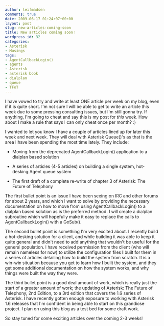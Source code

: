 ```yaml
---
author: leifmadsen
comments: true
date: 2009-06-17 01:24:07+00:00
layout: post
slug: new-articles-coming-soon
title: New articles coming soon!
wordpress_id: 32
categories:
- Asterisk
- Musings
tags:
- AgentCallbackLogin()
- agents
- Asterisk
- asterisk book
- dialplan
- queue
- TFoT
---
```


I have vowed to try and write at least ONE article per week on my blog, even if it is quite short. I'm not sure I will be able to get to write an article this week due to some pressing consulting issues, but I'm still gonna try. If anything, I'm going to cheat and say this is my post for *this* week. How about I make a rule that says I can only cheat once per month? :)

I wanted to let you know I have a couple of articles lined up for later this week and next week. They will deal with Asterisk Queue()'s as that is the area I have been spending the most time lately. They include:




	
  * Moving from the deprecated AgentCallbackLogin() application to a dialplan based solution

	
  * A series of articles (4-5 articles) on building a single system, hot-desking Agent queue system

	
  * The first draft of a complete re-write of chapter 3 of Asterisk: The Future of Telephony



The first bullet point is an issue I have been seeing on IRC and other forums for about 2 years, and which I want to solve by providing the necessary documentation on how to move from using AgentCallbackLogin() to a dialplan based solution as is the preferred method. I will create a dialplan subroutine which will hopefully make it easy to replace the calls to AgentCallbackLogin() with a GoSub().

The second bullet point is something I'm very excited about. I recently build a hot-desking solution for a client, and while building it was able to keep it quite general and didn't need to add anything that wouldn't be useful for the general population. I have received permission from the client (who will remain nameless for now) to utilize the configuration files I built for them in a series of articles detailing how to build the system from scratch. It is a win-win situation because you get to learn how I built the system, and they get some additional documentation on how the system works, and why things were built the way they were.

The third bullet point is a good deal amount of work, which is really just the start of a greater amount of work; the updating of Asterisk: The Future of Telephony, 2nd Edition, to a 3rd edition that covers the 1.6 series of Asterisk. I have recently gotten enough exposure to working with Asterisk 1.6 releases that I'm confident in being able to start on this grandiose project. I plan on using this blog as a test bed for some draft work.

So stay tuned for some exciting articles over the coming 2-3 weeks!
